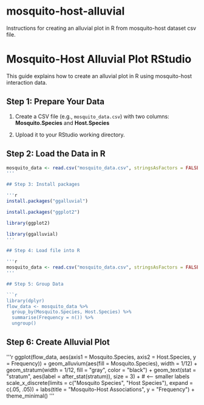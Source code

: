 # mosquito-host-alluvial
Instructions for creating an alluvial plot in R from mosquito-host dataset csv file.

# Mosquito-Host Alluvial Plot RStudio

This guide explains how to create an alluvial plot in R using mosquito-host interaction data.


## Step 1: Prepare Your Data

1. Create a CSV file (e.g., `mosquito_data.csv`) with two columns:  
   **Mosquito.Species** and **Host.Species**

2. Upload it to your RStudio working directory.


## Step 2: Load the Data in R

```r
mosquito_data <- read.csv("mosquito_data.csv", stringsAsFactors = FALSE)
'''

## Step 3: Install packages

'''r
install.packages("ggalluvial")

install.packages("ggplot2")

library(ggplot2)

library(ggalluvial)
'''

## Step 4: Load file into R

'''r
mosquito_data <- read.csv("mosquito_data.csv", stringsAsFactors = FALSE)
'''

## Step 5: Group Data

```r
library(dplyr)
flow_data <- mosquito_data %>%
  group_by(Mosquito.Species, Host.Species) %>%
  summarise(Frequency = n()) %>%
  ungroup()
```

## Step 6: Create Alluvial Plot

'''r
ggplot(flow_data,
       aes(axis1 = Mosquito.Species, axis2 = Host.Species, y = Frequency)) +
  geom_alluvium(aes(fill = Mosquito.Species), width = 1/12) +
  geom_stratum(width = 1/12, fill = "gray", color = "black") +
  geom_text(stat = "stratum",
            aes(label = after_stat(stratum)),
            size = 3) +  # <-- smaller labels
  scale_x_discrete(limits = c("Mosquito Species", "Host Species"), expand = c(.05, .05)) +
  labs(title = "Mosquito-Host Associations",
       y = "Frequency") +
  theme_minimal()
'''
